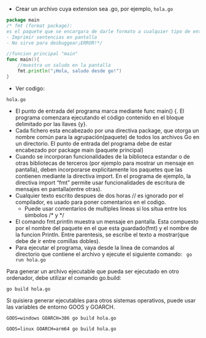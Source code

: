 - Crear un archivo cuya extension sea .go, por ejemplo, ```hola.go``` 
```go 
package main
/* fmt (format package):
es el paquete que se encargara de darle formato a cualquier tipo de entrada o salida de datos
- Imprimir sentencias en pantalla
- No sirve para desbuggear¡ERROR!*/

//funcion principal "main"
func main(){
	//muestra un saludo en la pantalla 
	fmt.println("¡Hola, saludo desde go!")
}
``` 
- Ver codigo:

```hola.go```
- El punto de entrada del programa marca mediante func main() {. El programa comenzara ejecutando el código contenido en el bloque delimitado por las llaves {y}.
- Cada fichero esta encabezado por una directiva package, que otorga un nombre común para la agrupación(paquete) de todos los archivos Go en un directorio. El punto de entrada del programa debe de estar encabezado por package main (paquete principal)
- Cuando se incorporan funcionalidades de la biblioteca estandar o de otras bibliotecas de terceros (por ejemplo para mostrar un mensaje en pantalla), deben incorporarse explicitamente los paquetes que las contienen mediante la directiva import. En el programa de ejemplo, la directiva import “fmt” permite usar funcionalidades de escritura de mensajes en pantalla(entre otras).
- Cualquier texto escrito despues de dos horas // es ignorado por el compilador, es usado para poner comentarios en el codigo.
    - Puede usar comentarios de multiples lineas si los situa entre los simbolos /* y */
- El comando fmt.println muestra un mensaje en pantalla. Esta compuesto por el nombre del paquete en el que esta guardado(fmt) y el nombre de la funcion Println. Entre parentesis, se escribe el texto a mostrar(que debe de ir entre comillas dobles).
- Para ejecutar el programa, vaya desde la linea de comandos al directorio que contiene el archivo y ejecute el siguiente comando:
``` go run hola.go```

Para generar un archivo ejecutable que pueda ser ejecutado en otro ordenador, debe utilizar el comando go.build:

```go build hola.go```

Si quisiera generar ejecutables para otros sistemas operativos, puede usar las variables de entorno GOOS y GOARCH.

```GOOS=windows GOARCH=386 go build hola.go```

```GOOS=linux GOARCH=arm64 go build hola.go ```